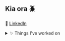 ## Kia ora 🪲

🔗 [LinkedIn](https://www.linkedin.com/in/crettbollins/)

<details>
  <summary>✨ Things I've worked on</summary>

  #### [ZERO Tech](https://zero.tech)
  > Full-stack Developer

  - Decentralised web apps ([zOS](https://zos.zero.tech/), [Explorer](https://explorer.zero.tech), and dApps for staking, managing DAOs, and trading NFTs).
  - Web3 indexers (subgraphs [\[1\]](https://thegraph.com/explorer/subgraphs/78WsHdZFtkPrZjT3nYvd2KvFZ6w8mbZXsJexsBEXM2uV?v=2&view=Query&chain=arbitrum-one), and private centralised indexers).
  - Internal toolkits for interacting with Ethereum smart contracts.
  - An accessible React component system (with Storybook).
  - Several large-scale NFT drops for [Wilder World](https://www.wilderworld.com).

  > 🛠️ React, NextJS, AssemblyScript, Ethers, Viem, NodeJS, Go, The Graph, Edge Functions, Web3, Supabase, Vercel, AWS

  #### [Rational Nomads](https://rationalnomads.com)
  > Co-owner, Full-stack Developer

  - Web app for dentists to create, chart, and communicate dental treatment plans (Netherlands-based AI dental company).
  - Internal tooling (US-based healthcare company).

  > 🛠️ NextJS, Vanilla HTML + CSS + JS

  #### [Instaroast.ai](https://instaroast.ai)
  > Co-owner, Full-stack Developer

  - [Front-end](https://instaroast.ai) with NextJS.
  - Contributed to product decisions.

  > 🛠️ NextJS, Tailwind, Shadcn
</details>
